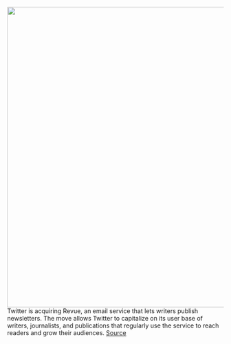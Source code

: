 <img src='https://cdn.vox-cdn.com/thumbor/-wu3ZsxcYbAhLbaUXekFN0XZho0=/0x0:2040x1360/1200x800/filters:focal(857x517:1183x843)/cdn.vox-cdn.com/uploads/chorus_image/image/68721483/acastro_180827_1777_0002.0.jpg' width='700px' /><br/>
Twitter is acquiring Revue, an email service that lets writers publish newsletters. The move allows Twitter to capitalize on its user base of writers, journalists, and publications that regularly use the service to reach readers and grow their audiences.
<a href='https://www.theverge.com/2021/1/26/22250156/twitter-revue-newsletter-acquisition-email-service'> Source <a/>